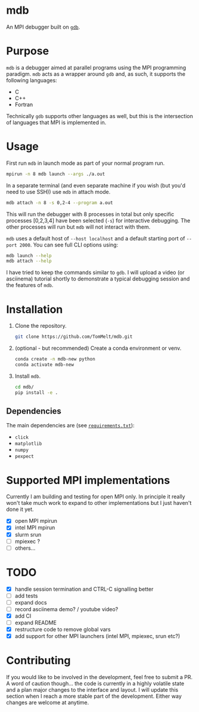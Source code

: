 # mdb

An MPI debugger built on [`gdb`](https://www.sourceware.org/gdb/).

# Purpose

`mdb` is a debugger aimed at parallel programs using the MPI programming paradigm. `mdb` acts as a wrapper around `gdb` and, as
such, it supports the following languages:

* C
* C++
* Fortran

Technically `gdb` supports other languages as well, but this is the intersection of languages that MPI is implemented in.

# Usage

First run `mdb` in launch mode as part of your normal program run.

```bash
mpirun -n 8 mdb launch --args ./a.out
```

In a separate terminal (and even separate machine if you wish (but you'd need to use SSH)) use `mdb` in attach mode.

```bash
mdb attach -n 8 -s 0,2-4 --program a.out
```

This will run the debugger with 8 processes in total but only specific processes [0,2,3,4] have been selected (`-s`) for
interactive debugging. The other processes will run but `mdb` will not interact with them.

`mdb` uses a default host of `--host localhost` and a default starting port of `--port 2000`. You can see full CLI options
using:

```bash
mdb launch --help
mdb attach --help
```

I have tried to keep the commands similar to `gdb`. I will upload a video (or asciinema) tutorial shortly to demonstrate a
typical debugging session and the features of `mdb`.

# Installation

1. Clone the repository.

    ```bash
    git clone https://github.com/TomMelt/mdb.git
    ```

2. (optional - but recommended) Create a conda environment or venv.

    ```bash
    conda create -n mdb-new python
    conda activate mdb-new
    ```

3. Install `mdb`.

    ```bash
    cd mdb/
    pip install -e .
    ```

## Dependencies

The main dependencies are (see [`requirements.txt`](requirements.txt)):

* `click`
* `matplotlib`
* `numpy`
* `pexpect`

# Supported MPI implementations

Currently I am building and testing for open MPI only. In principle it really won't take much work to expand to other
implementations but I just haven't done it yet.

- [x] open MPI mpirun
- [x] intel MPI mpirun
- [x] slurm srun
- [ ] mpiexec ?
- [ ] others...

# TODO

- [x] handle session termination and CTRL-C signalling better
- [ ] add tests
- [ ] expand docs
- [ ] record asciinema demo? / youtube video?
- [x] add CI
- [ ] expand README
- [x] restructure code to remove global vars
- [x] add support for other MPI launchers (intel MPI, mpiexec, srun etc?)

# Contributing

If you would like to be involved in the development, feel free to submit a PR. A word of caution though... the code is currently
in a highly volatile state and a plan major changes to the interface and layout. I will update this section when I reach a more
stable part of the development. Either way changes are welcome at anytime.
